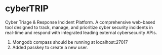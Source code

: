 # cyberTRIP
Cyber Triage &amp; Response Incident Platform. A comprehensive web-based tool designed to track, manage, and prioritize cyber security incidents in real-time and respond with integrated leading external cybersecurity APIs.
1. Mongodb compass should be running at localhost:27017
2. Added passkey to create a new user.
